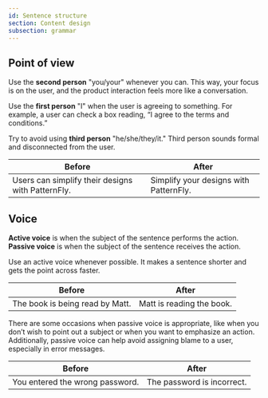 ```yaml
---
id: Sentence structure
section: Content design
subsection: grammar
---
```


## Point of view 

Use the **second person** "you/your" whenever you can. This way, your focus is on the user, and the product interaction feels more like a conversation.

Use the **first person** "I" when the user is agreeing to something. For example, a user can check a box reading, “I agree to the terms and conditions.”

Try to avoid using **third person** "he/she/they/it." Third person sounds formal and disconnected from the user.

<div class="ws-content-table">

|**Before**  | **After** |
|------------|-----------|
| Users can simplify their designs with PatternFly. | Simplify your designs with PatternFly. |

</div>

## Voice

**Active voice** is when the subject of the sentence performs the action. **Passive voice** is when the subject of the sentence receives the action.

Use an active voice whenever possible. It makes a sentence shorter and gets the point across faster.

<div class="ws-content-table">

|**Before**  | **After** |
|------------|-----------|
| The book is being read by Matt. | Matt is reading the book. |

</div>

There are some occasions when passive voice is appropriate, like when you don’t wish to point out a subject or when you want to emphasize an action. Additionally, passive voice can help avoid assigning blame to a user, especially in error messages.

<div class="ws-content-table">

|**Before**  | **After** |
|------------|-----------|
| You entered the wrong password. | The password is incorrect. |

</div>